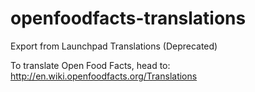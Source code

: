 # openfoodfacts-translations
Export from Launchpad Translations (Deprecated)


To translate Open Food Facts, head to:
http://en.wiki.openfoodfacts.org/Translations
